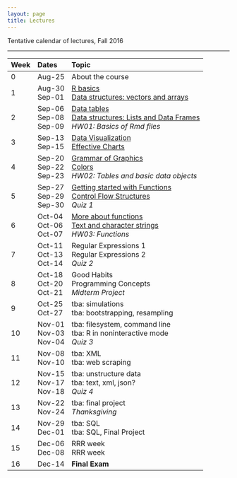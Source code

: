 ```yaml
---
layout: page
title: Lectures
---
```


Tentative calendar of lectures, Fall 2016

<hr>

<table>
  <thead>
    <tr>
      <th align="left">Week</th>
      <th align="left">Dates</th>
      <th align="left">Topic</th>
    </tr>
  </thead>
  <tbody>
    <tr>
      <td>0</td>
      <td>
        Aug-25<br>
      </td>
      <td>
        About the course
      </td>
    </tr>
    <tr>
      <td>1</td>
      <td>
        Aug-30<br>
        Sep-01</td>
      <td>
        <a href="01-R-basics">R basics</a><br>
        <a href="02-data-structures">Data structures: vectors and arrays</a>
      </td>
    </tr>
    <tr>
      <td>2</td>
      <td>
        Sep-06<br>
        Sep-08<br>
        Sep-09
      </td>
      <td>
        <a href="03-data-table-basics">Data tables</a><br>
        <a href="04-lists-data-frames">Data structures: Lists and Data Frames</a><br>
        <em>HW01: Basics of Rmd files</em>
      </td>
    </tr>
    <tr>
      <td>3</td>
      <td>
        Sep-13<br>
        Sep-15</td>
      <td>
        <a href="05-data-visualization">Data Visualization</a><br>
        <a href="06-effective-charts">Effective Charts</a>
      </td>
    </tr>
    <tr>
      <td>4</td>
      <td>
        Sep-20<br>
        Sep-22<br>
        Sep-23
      </td>
       <td>
        <a href="07-grammar-graphics">Grammar of Graphics</a><br>
        <a href="08-colors">Colors</a><br>
        <em>HW02: Tables and basic data objects</em>
      </td>
    </tr>
    <tr>
      <td>5</td>
      <td>
        Sep-27<br>
        Sep-29<br>
        Sep-30
      </td>
      <td>
        <a href="09-functions1">Getting started with Functions</a><br>
        <a href="10-control-flow">Control Flow Structures</a><br>
        <em>Quiz 1</em>
      </td>
    </tr>
    <tr>
      <td>6</td>
      <td>
        Oct-04<br>
        Oct-06<br>
        Oct-07
      </td>
      <td>
        <a href="11-functions2">More about functions</a><br>
        <a href="12-strings1">Text and character strings</a><br>
        <em>HW03: Functions</em>
      </td>
    </tr>
    <tr>
      <td>7</td>
      <td>
        Oct-11<br>
        Oct-13<br>
        Oct-14
      </td>
      <td>
        Regular Expressions 1<br>
        Regular Expressions 2<br>
        <em>Quiz 2</em>
      </td>
    </tr>
    <tr>
      <td>8</td>
      <td>
        Oct-18<br>
        Oct-20<br>
        Oct-21
      </td>
      <td>
        Good Habits <br>
        Programming Concepts<br>
        <em>Midterm Project</em>
      </td>
    </tr>
    <tr>
      <td>9</td>
      <td>
        Oct-25<br>
        Oct-27</td>
      <td>
        tba: simulations <br>
        tba: bootstrapping, resampling
      </td>
    </tr>
    <tr>
      <td>10</td>
      <td>
        Nov-01<br>
        Nov-03<br>
        Nov-04</td>
      <td>
        tba: filesystem, command line <br>
        tba: R in noninteractive mode<br>
        <em>Quiz 3</em>
      </td>
    </tr>
    <tr>
      <td>11</td>
      <td>
        Nov-08<br>
        Nov-10</td>
      <td>
        tba: XML <br>
        tba: web scraping
      </td>
    </tr>
    <tr>
      <td>12</td>
      <td>
        Nov-15<br>
        Nov-17<br>
        Nov-18</td>
      <td>
        tba: unstructure data <br>
        tba: text, xml, json?<br>
        <em>Quiz 4</em>
      </td>
    </tr>
    <tr>
      <td>13</td>
      <td>
        Nov-22<br>
        Nov-24</td>
      <td>
        tba: final project <br>
        <em>Thanksgiving</em>
      </td>
    </tr>
    <tr>
      <td>14</td>
      <td>
        Nov-29<br>
        Dec-01</td>
      <td>
        tba: SQL <br>
        tba: SQL, Final Project 
      </td>
    </tr>
    <tr>
      <td>15</td>
      <td>
        Dec-06<br>
        Dec-08</td>
      <td>
        RRR week <br>
        RRR week
      </td>
    </tr>
    <tr>
      <td>16</td>
      <td>
        Dec-14</td>
      <td>
        <b>Final Exam</b>
      </td>
    </tr>
  </tbody>
</table>

